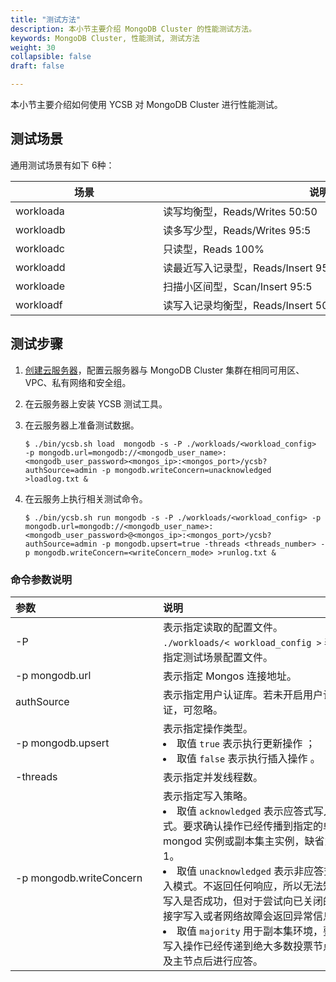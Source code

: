 ```yaml
---
title: "测试方法"
description: 本小节主要介绍 MongoDB Cluster 的性能测试方法。
keywords: MongoDB Cluster, 性能测试, 测试方法
weight: 30
collapsible: false
draft: false

---
```


本小节主要介绍如何使用 YCSB 对 MongoDB Cluster 进行性能测试。

## 测试场景

通用测试场景有如下 6种：

| <span style="display:inline-block;width:220px">场景</span> | <span style="display:inline-block;width:500px">说明</span> |
| --------------------- | ------------------------ |
| workloada                     | 读写均衡型，Reads/Writes 50:50                   |
| workloadb                     | 读多写少型，Reads/Writes 95:5                   |
| workloadc                     | 只读型，Reads 100%                    |
| workloadd                    | 读最近写入记录型，Reads/Insert 95:5                   |
| workloade                     | 扫描小区间型，Scan/Insert  95:5                  |
| workloadf                    | 读写入记录均衡型，Reads/Insert 50:50                  |

## 测试步骤

1. [创建云服务器](/compute/vm)，配置云服务器与 MongoDB Cluster 集群在相同可用区、VPC、私有网络和安全组。

2. 在云服务器上安装 YCSB 测试工具。
   
3. 在云服务器上准备测试数据。

   ```shell
   $ ./bin/ycsb.sh load  mongodb -s -P ./workloads/<workload_config>  -p mongodb.url=mongodb://<mongodb_user_name>:<mongodb_user_password><mongos_ip>:<mongos_port>/ycsb?authSource=admin -p mongodb.writeConcern=unacknowledged >loadlog.txt &
   ```

4. 在云服务上执行相关测试命令。

   ```shell
   $ ./bin/ycsb.sh run mongodb -s -P ./workloads/<workload_config> -p mongodb.url=mongodb://<mongodb_user_name>:<mongodb_user_password>@<mongos_ip>:<mongos_port>/ycsb?authSource=admin -p mongodb.upsert=true -threads <threads_number> -p mongodb.writeConcern=<writeConcern_mode> >runlog.txt & 
   ```

### 命令参数说明

| <span style="display:inline-block;width:220px">参数</span> | <span style="display:inline-block;width:300px">说明</span> | <span style="display:inline-block;width:200px">取值示例</span> |
| :--------------------- | :------------------------ | :------------------------ |
| -P                    |  表示指定读取的配置文件。  `./workloads/< workload_config >` 表示指定测试场景配置文件。 |  ./workloads/workloada  |
| -p mongodb.url      | 表示指定 Mongos 连接地址。      | -    |
| authSource           | 表示指定用户认证库。若未开启用户认证，可忽略。    | admin    |
| -p mongodb.upsert     | 表示指定操作类型。<li>取值 `true` 表示执行更新操作 ；<li>取值 `false` 表示执行插入操作 。               | true    |
| -threads     | 表示指定并发线程数。  |  100    |
| -p mongodb.writeConcern     | 表示指定写入策略。<li>取值 `acknowledged` 表示应答式写入模式。要求确认操作已经传播到指定的单个 mongod 实例或副本集主实例，缺省为1。 <li>取值 `unacknowledged` 表示非应答式写入模式。不返回任何响应，所以无法知道写入是否成功，但对于尝试向已关闭的套接字写入或者网络故障会返回异常信息。<li>取值 `majority` 用于副本集环境，要求写入操作已经传递到绝大多数投票节点以及主节点后进行应答。                  | unacknowledged    |
